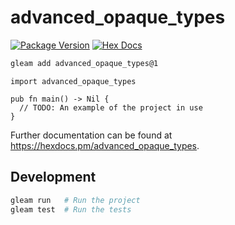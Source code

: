 # advanced_opaque_types

[![Package Version](https://img.shields.io/hexpm/v/advanced_opaque_types)](https://hex.pm/packages/advanced_opaque_types)
[![Hex Docs](https://img.shields.io/badge/hex-docs-ffaff3)](https://hexdocs.pm/advanced_opaque_types/)

```sh
gleam add advanced_opaque_types@1
```
```gleam
import advanced_opaque_types

pub fn main() -> Nil {
  // TODO: An example of the project in use
}
```

Further documentation can be found at <https://hexdocs.pm/advanced_opaque_types>.

## Development

```sh
gleam run   # Run the project
gleam test  # Run the tests
```
